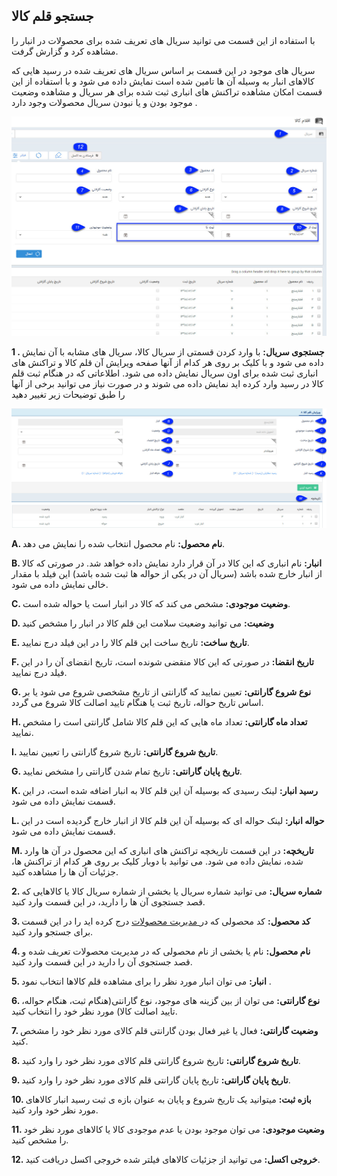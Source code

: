 ﻿## جستجو قلم کالا



با استفاده از این قسمت می توانید سریال های تعریف شده برای محصولات در انبار را مشاهده کرد و گزارش گرفت.

سریال های موجود در این قسمت بر اساس سریال های تعریف شده در  رسید هایی که کالاهای انبار به وسیله آن ها تامین شده است نمایش داده می شود و با استفاده از این قسمت امکان مشاهده تراکنش های انباری ثبت شده برای هر سریال و مشاهده وضعیت موجود بودن و یا نبودن سریال محصولات  وجود دارد .

![](ProductSerial.jpg)

**1 . جستجوی سریال:** با وارد کردن قسمتی از سریال کالا، سریال های مشابه با آن نمایش داده می شود و با کلیک بر روی هر کدام از آنها صفحه ویرایش آن قلم کالا و تراکنش های انباری ثبت شده برای اون سریال نمایش  داده می شود. اطلاعاتی که در هنگام ثبت قلم کالا در رسید وارد کرده اید نمایش داده می شوند و در صورت نیاز می توانید برخی از آنها را طبق توضیحات زیر تغییر دهید

![](ProductSerialEdit.jpg)

**A. نام محصول:** نام محصول انتخاب شده را نمایش می دهد.

**B. انبار:** نام انباری که این کالا در آن قرار دارد نمایش داده خواهد شد. در صورتی که کالا از انبار خارج شده باشد (سریال آن در یکی از حواله ها ثبت شده باشد) این فیلد با مقدار خالی نمایش داده می شود.

**C. وضعیت موجودی:** مشخص می کند که کالا در انبار است یا حواله شده است.

**D. وضعیت:** می توانید وضعیت سلامت این قلم کالا در انبار را مشخص کنید

**E. تاریخ ساخت:** تاریخ ساخت این قلم کالا را در این فیلد درج نمایید.

**F. تاریخ انقضا:** در صورتی که این کالا منقضی شونده است، تاریخ انقضای آن را در این فیلد درج نمایید.

**G. نوع شروع گارانتی:** تعیین نمایید که گارانتی از تاریخ مشخصی شروع می شود یا بر اساس تاریخ حواله، تاریخ ثبت یا هنگام تایید اصالت کالا شروع می گردد.

**H. تعداد ماه گارانتی:** تعداد ماه هایی که این قلم کالا شامل گارانتی است را مشخص نمایید.

**I. تاریخ شروع گارانتی:** تاریخ شروع گارانتی را تعیین نمایید.

**G. تاریخ پایان گارانتی:** تاریخ تمام شدن گارانتی را مشخص نمایید.

**K. رسید انبار:** لینک رسیدی که بوسیله آن این قلم کالا به انبار اضافه شده است، در این قسمت نمایش داده می شود.

**L. حواله انبار:** لینک حواله ای که بوسیله آن این قلم کالا از انبار خارج گردیده است در این قسمت نمایش داده می شود.

**M. تاریخچه:** در این قسمت تاریخچه تراکنش های انباری که این محصول در آن ها وارد شده، نمایش داده می شود. می توانید با دوبار کلیک بر روی هر کدام از تراکنش ها، جزئیات آن ها را مشاهده کنید.

**2. شماره سریال:** می توانید شماره سریال یا بخشی از شماره سریال کالا یا کالاهایی که قصد جستجوی آن ها را دارید، در این قسمت وارد کنید.

**3. کد محصول:** کد محصولی که در[ مدیریت محصولات](https://github.com/1stco/PayamGostarDocs/blob/master/help%202.5.4/Basic-Information/Product%20management/Product-management.md)   درج کرده اید را در این قسمت برای جستجو وارد کنید.

**4. نام محصول:** نام یا بخشی از نام محصولی که  در مدیریت محصولات تعریف شده  و قصد جستجوی آن را دارید در این قسمت وارد کنید.

**5. انبار:**  می توان انبار مورد نظر را برای مشاهده قلم کالاها انتخاب نمود .

**6. نوع گارانتی:** می توان از بین گزینه های موجود، نوع گارانتی(هنگام ثبت، هنگام حواله، تایید اصالت کالا) مورد نظر خود را انتخاب کنید.

**7. وضعیت گارانتی:** فعال یا غیر فعال بودن گارانتی قلم کالای مورد نظر خود را مشخص کنید.

**8. تاریخ شروع گارانتی:** تاریخ شروع گارانتی قلم کالای مورد نظر خود را وارد کنید.

**9. تاریخ پایان گارانتی:** تاریخ پایان گارانتی قلم کالای مورد نظر خود را وارد کنید.

**10. بازه ثبت:** میتوانید یک تاریخ شروع و پایان به عنوان بازه ی ثبت رسید انبار کالاهای مورد نظر خود وارد کنید.

**11. وضعیت موجودی:** می توان موجود بودن یا عدم موجودی کالا یا کالاهای مورد نظر خود را مشخص کنید.

**12. خروجی اکسل:** می توانید از جزئیات کالاهای فیلتر شده خروجی اکسل دریافت کنید.
